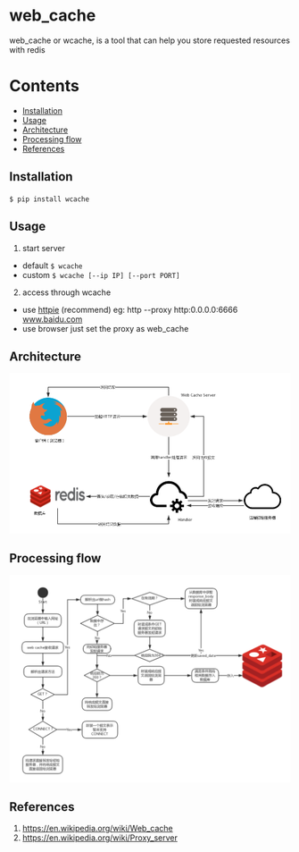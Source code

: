 # web_cache

web_cache or wcache, is a tool that can help you store requested resources with redis

Contents
=================

  * [Installation](#installation)
  * [Usage](#usage)
  * [Architecture](#architecture)
  * [Processing flow](#processing-flow)
  * [References](#references)

## Installation
`$ pip install wcache`

## Usage
1. start server
  - default
    `$ wcache`
  - custom
    `$ wcache [--ip IP] [--port PORT]`
2. access through wcache
  - use [httpie](https://github.com/jakubroztocil/httpie) (recommend)
    eg: http --proxy http:0.0.0.0:6666 www.baidu.com
  - use browser
    just set the proxy as web_cache

## Architecture
<img src="./architecture.png" style="zoom:70%" />


## Processing flow
<img src="./process.png" style="zoom:70%" />


## References
1. <https://en.wikipedia.org/wiki/Web_cache>
2. <https://en.wikipedia.org/wiki/Proxy_server>
